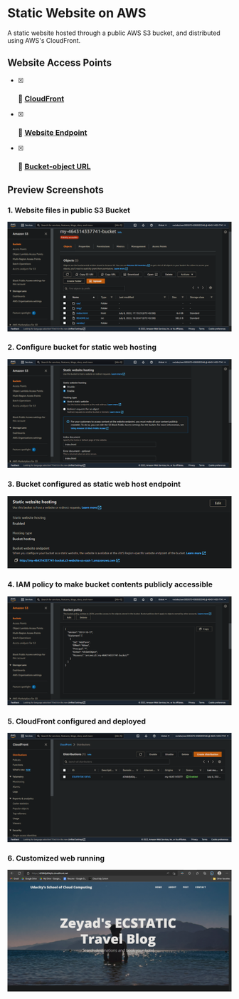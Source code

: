 # Static Website on AWS

A static website hosted through a public AWS S3 bucket, and distributed using AWS's CloudFront.

## Website Access Points
- [x] ### 🔗 <a href="https://d2blkfjd6lqtlz.cloudfront.net/">CloudFront</a>
- [x] ### 🔗 <a href="http://my-464314337741-bucket.s3-website.us-east-1.amazonaws.com/">Website Endpoint</a>
- [x] ### 🔗 <a href="https://my-464314337741-bucket.s3.amazonaws.com/index.html">Bucket-object URL</a>


## Preview Screenshots

### 1. Website files in public S3 Bucket
![img](./submission_screenshots/files_in_s3.png)

### 2. Configure bucket for static web hosting
![img](./submission_screenshots/configure_as_static_website.png)

### 3. Bucket configured as static web host endpoint
![img](./submission_screenshots/static_configured.png)

### 4. IAM policy to make bucket contents publicly accessible
![img](./submission_screenshots/IAM_policy.png)

### 5. CloudFront configured and deployed
![img](./submission_screenshots/cloudfront_configured.png)

### 6. Customized web running
![img](./submission_screenshots/customized_web_running.png)
